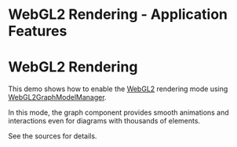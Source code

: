 <!--
 //////////////////////////////////////////////////////////////////////////////
 // @license
 // This file is part of yFiles for HTML 2.6.0.2.
 // Use is subject to license terms.
 //
 // Copyright (c) 2000-2023 by yWorks GmbH, Vor dem Kreuzberg 28,
 // 72070 Tuebingen, Germany. All rights reserved.
 //
 //////////////////////////////////////////////////////////////////////////////
-->
# WebGL2 Rendering - Application Features

# WebGL2 Rendering

This demo shows how to enable the [WebGL2](https://docs.yworks.com/yfileshtml/#/dguide/webgl2) rendering mode using [WebGL2GraphModelManager](https://docs.yworks.com/yfileshtml/#/api/WebGL2GraphModelManager).

In this mode, the graph component provides smooth animations and interactions even for diagrams with thousands of elements.

See the sources for details.
